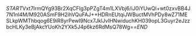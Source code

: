$START$Vxt7lrmQYg93Br2XqCFIg3pPZgT4m1LXVbj6/iJ0iYUwQl+wt0zxvBB4J7N1nl4M/M920ASmF9H2ihVQuFAJ++HDRnEUtqiJWBuctMVhPDy8wZ71MESLkpWMThbqog6E9iR8yrPewI9Ncx7JklJvIHNwiduchKH039opL3Guyr2eJzzbcHLKy3eBjAkcYUoKh2YXk5J4p6kz6RdMsQ78Wg==$END$